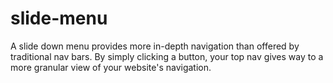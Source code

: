 # slide-menu
A slide down menu provides more in-depth navigation than offered by traditional nav bars. By simply clicking a button, your top nav gives way to a more granular view of your website's navigation.

